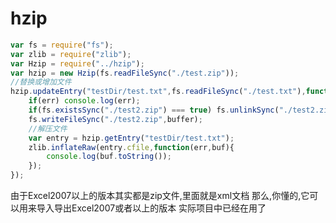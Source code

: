 hzip
====

```javascript
var fs = require("fs");
var zlib = require("zlib");
var Hzip = require("../hzip");
var hzip = new Hzip(fs.readFileSync("./test.zip"));
//替换或增加文件
hzip.updateEntry("testDir/test.txt",fs.readFileSync("./test.txt"),function(err,buffer){
	if(err) console.log(err);
	if(fs.existsSync("./test2.zip") === true) fs.unlinkSync("./test2.zip");
	fs.writeFileSync("./test2.zip",buffer);
	//解压文件
	var entry = hzip.getEntry("testDir/test.txt");
	zlib.inflateRaw(entry.cfile,function(err,buf){
		console.log(buf.toString());
	});
});
```
由于Excel2007以上的版本其实都是zip文件,里面就是xml文档
那么,你懂的,它可以用来导入导出Excel2007或者以上的版本
实际项目中已经在用了
